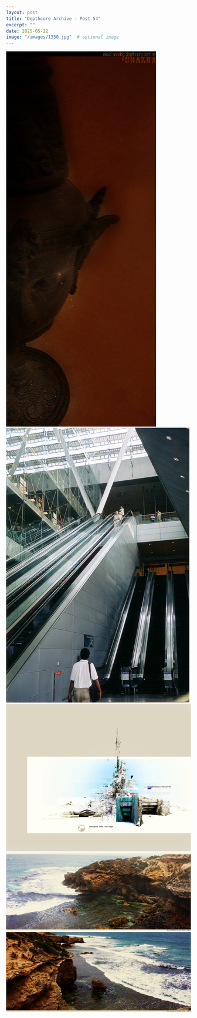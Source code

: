 ```yaml
---
layout: post
title: "Depthcore Archive - Post 54"
excerpt: ""
date: 2025-05-22
image: "/images/1350.jpg"  # optional image
---
```


<img src="/images/1350.jpg">
<img src="/images/1351.jpg" alt="1351.jpg"/>
<img src="/images/1352.jpg" alt="1352.jpg"/>
<img src="/images/1353.jpg" alt="1353.jpg"/>
<img src="/images/1354.jpg" alt="1354.jpg"/>
